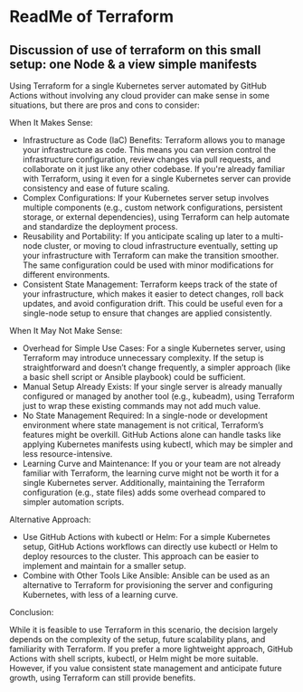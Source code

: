
# ReadMe of Terraform

## Discussion of use of terraform on this small setup: one Node & a view simple manifests

Using Terraform for a single Kubernetes server automated by GitHub Actions without involving any cloud provider can make sense in some situations, but there are pros and cons to consider:

When It Makes Sense:

- Infrastructure as Code (IaC) Benefits: Terraform allows you to manage your infrastructure as code. This means you can version control the infrastructure configuration, review changes via pull requests, and collaborate on it just like any other codebase. If you're already familiar with Terraform, using it even for a single Kubernetes server can provide consistency and ease of future scaling.
- Complex Configurations: If your Kubernetes server setup involves multiple components (e.g., custom network configurations, persistent storage, or external dependencies), using Terraform can help automate and standardize the deployment process.
- Reusability and Portability: If you anticipate scaling up later to a multi-node cluster, or moving to cloud infrastructure eventually, setting up your infrastructure with Terraform can make the transition smoother. The same configuration could be used with minor modifications for different environments.
- Consistent State Management: Terraform keeps track of the state of your infrastructure, which makes it easier to detect changes, roll back updates, and avoid configuration drift. This could be useful even for a single-node setup to ensure that changes are applied consistently.

When It May Not Make Sense:

- Overhead for Simple Use Cases: For a single Kubernetes server, using Terraform may introduce unnecessary complexity. If the setup is straightforward and doesn’t change frequently, a simpler approach (like a basic shell script or Ansible playbook) could be sufficient.
- Manual Setup Already Exists: If your single server is already manually configured or managed by another tool (e.g., kubeadm), using Terraform just to wrap these existing commands may not add much value.
- No State Management Required: In a single-node or development environment where state management is not critical, Terraform’s features might be overkill. GitHub Actions alone can handle tasks like applying Kubernetes manifests using kubectl, which may be simpler and less resource-intensive.
- Learning Curve and Maintenance: If you or your team are not already familiar with Terraform, the learning curve might not be worth it for a single Kubernetes server. Additionally, maintaining the Terraform configuration (e.g., state files) adds some overhead compared to simpler automation scripts.

Alternative Approach:

- Use GitHub Actions with kubectl or Helm: For a simple Kubernetes setup, GitHub Actions workflows can directly use kubectl or Helm to deploy resources to the cluster. This approach can be easier to implement and maintain for a smaller setup.
- Combine with Other Tools Like Ansible: Ansible can be used as an alternative to Terraform for provisioning the server and configuring Kubernetes, with less of a learning curve.

Conclusion:

While it is feasible to use Terraform in this scenario, the decision largely depends on the complexity of the setup, future scalability plans, and familiarity with Terraform. If you prefer a more lightweight approach, GitHub Actions with shell scripts, kubectl, or Helm might be more suitable. However, if you value consistent state management and anticipate future growth, using Terraform can still provide benefits.

























#